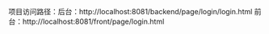 项目访问路径：后台：http://localhost:8081/backend/page/login/login.html
             前台：http://localhost:8081/front/page/login.html

